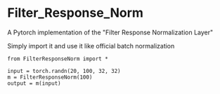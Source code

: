 # Filter_Response_Norm
A Pytorch implementation of the "Filter Response Normalization Layer"

Simply import it and use it like official batch normalization
```
from FilterResponseNorm import *

input = torch.randn(20, 100, 32, 32)
m = FilterResponseNorm(100)
output = m(input)
```

